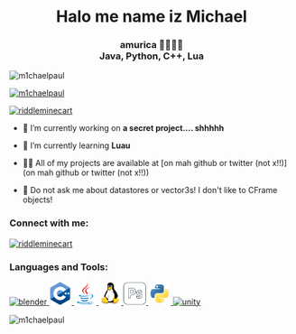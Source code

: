 <h1 align="center">Halo me name iz Michael</h1>
<h3 align="center">amurica 🦅🦅🏈🏈 <br> Java, Python, C++, Lua</h3>

<p align="left"> <img src="https://komarev.com/ghpvc/?username=m1chaelpaul&label=Profile%20views&color=0e75b6&style=flat" alt="m1chaelpaul" /> </p>

<p align="left"> <a href="https://github.com/ryo-ma/github-profile-trophy"><img src="https://github-profile-trophy.vercel.app/?username=m1chaelpaul" alt="m1chaelpaul" /></a> </p>

<p align="left"> <a href="https://twitter.com/riddleminecart" target="blank"><img src="https://img.shields.io/twitter/follow/riddleminecart?logo=twitter&style=for-the-badge" alt="riddleminecart" /></a> </p>

- 🔭 I’m currently working on **a secret project.... shhhhh**

- 🌱 I’m currently learning **Luau**

- 👨‍💻 All of my projects are available at [on mah github or twitter (not x!!)](on mah github or twitter (not x!!))

- 💬 Do not ask me about datastores or vector3s! I don't like to CFrame objects!
  
<h3 align="left">Connect with me:</h3>
<p align="left">
<a href="https://twitter.com/riddleminecart" target="blank"><img align="center" src="https://raw.githubusercontent.com/rahuldkjain/github-profile-readme-generator/master/src/images/icons/Social/twitter.svg" alt="riddleminecart" height="30" width="40" /></a>
</p>

<h3 align="left">Languages and Tools:</h3>
<p align="left"> <a href="https://www.blender.org/" target="_blank" rel="noreferrer"> <img src="https://download.blender.org/branding/community/blender_community_badge_white.svg" alt="blender" width="40" height="40"/> </a> <a href="https://www.w3schools.com/cpp/" target="_blank" rel="noreferrer"> <img src="https://raw.githubusercontent.com/devicons/devicon/master/icons/cplusplus/cplusplus-original.svg" alt="cplusplus" width="40" height="40"/> </a> <a href="https://www.java.com" target="_blank" rel="noreferrer"> <img src="https://raw.githubusercontent.com/devicons/devicon/master/icons/java/java-original.svg" alt="java" width="40" height="40"/> </a> <a href="https://www.linux.org/" target="_blank" rel="noreferrer"> <img src="https://raw.githubusercontent.com/devicons/devicon/master/icons/linux/linux-original.svg" alt="linux" width="40" height="40"/> </a> <a href="https://www.photoshop.com/en" target="_blank" rel="noreferrer"> <img src="https://raw.githubusercontent.com/devicons/devicon/master/icons/photoshop/photoshop-line.svg" alt="photoshop" width="40" height="40"/> </a> <a href="https://www.python.org" target="_blank" rel="noreferrer"> <img src="https://raw.githubusercontent.com/devicons/devicon/master/icons/python/python-original.svg" alt="python" width="40" height="40"/> </a> <a href="https://unity.com/" target="_blank" rel="noreferrer"> <img src="https://www.vectorlogo.zone/logos/unity3d/unity3d-icon.svg" alt="unity" width="40" height="40"/> </a> </p>

<p><img align="center" src="https://github-readme-stats.vercel.app/api/top-langs?username=m1chaelpaul&show_icons=true&locale=en&layout=compact" alt="m1chaelpaul" /></p>

